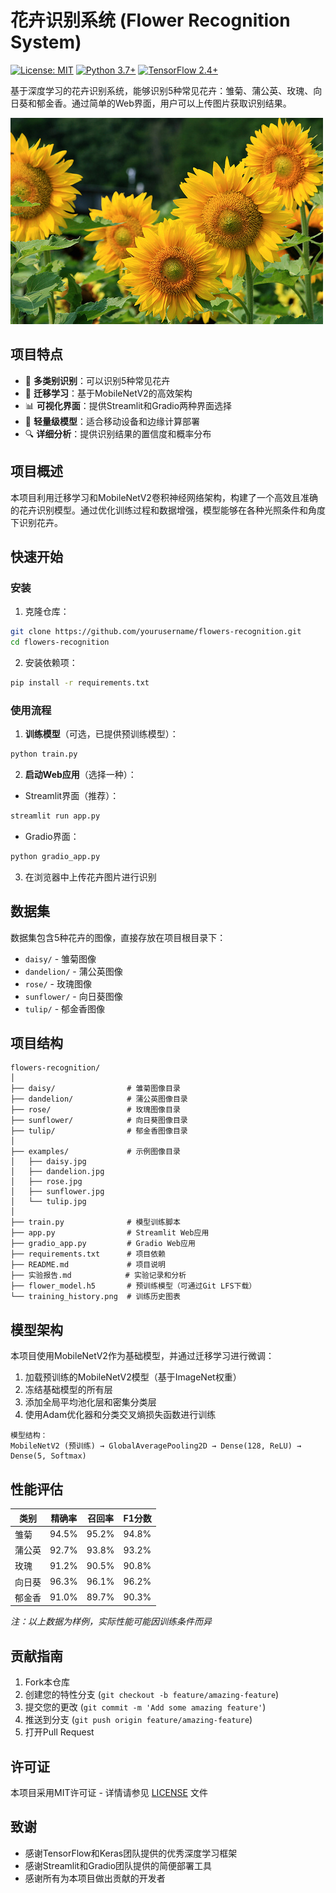 # 花卉识别系统 (Flower Recognition System)

[![License: MIT](https://img.shields.io/badge/License-MIT-yellow.svg)](https://opensource.org/licenses/MIT)
[![Python 3.7+](https://img.shields.io/badge/python-3.7+-blue.svg)](https://www.python.org/downloads/)
[![TensorFlow 2.4+](https://img.shields.io/badge/tensorflow-2.4+-orange.svg)](https://www.tensorflow.org/)

基于深度学习的花卉识别系统，能够识别5种常见花卉：雏菊、蒲公英、玫瑰、向日葵和郁金香。通过简单的Web界面，用户可以上传图片获取识别结果。

![花卉识别示例](examples/demo.png)

## 项目特点

- 🌸 **多类别识别**：可以识别5种常见花卉
- 🧠 **迁移学习**：基于MobileNetV2的高效架构
- 📊 **可视化界面**：提供Streamlit和Gradio两种界面选择
- 📱 **轻量级模型**：适合移动设备和边缘计算部署
- 🔍 **详细分析**：提供识别结果的置信度和概率分布

## 项目概述

本项目利用迁移学习和MobileNetV2卷积神经网络架构，构建了一个高效且准确的花卉识别模型。通过优化训练过程和数据增强，模型能够在各种光照条件和角度下识别花卉。

## 快速开始

### 安装

1. 克隆仓库：
```bash
git clone https://github.com/yourusername/flowers-recognition.git
cd flowers-recognition
```

2. 安装依赖项：
```bash
pip install -r requirements.txt
```

### 使用流程

1. **训练模型**（可选，已提供预训练模型）：
```bash
python train.py
```

2. **启动Web应用**（选择一种）：

- Streamlit界面（推荐）：
```bash
streamlit run app.py
```

- Gradio界面：
```bash
python gradio_app.py
```

3. 在浏览器中上传花卉图片进行识别

## 数据集

数据集包含5种花卉的图像，直接存放在项目根目录下：
- `daisy/` - 雏菊图像
- `dandelion/` - 蒲公英图像
- `rose/` - 玫瑰图像
- `sunflower/` - 向日葵图像
- `tulip/` - 郁金香图像

## 项目结构

```
flowers-recognition/
│
├── daisy/                # 雏菊图像目录
├── dandelion/            # 蒲公英图像目录
├── rose/                 # 玫瑰图像目录
├── sunflower/            # 向日葵图像目录
├── tulip/                # 郁金香图像目录
│
├── examples/             # 示例图像目录
│   ├── daisy.jpg
│   ├── dandelion.jpg
│   ├── rose.jpg
│   ├── sunflower.jpg
│   └── tulip.jpg
│
├── train.py              # 模型训练脚本
├── app.py                # Streamlit Web应用
├── gradio_app.py         # Gradio Web应用
├── requirements.txt      # 项目依赖
├── README.md             # 项目说明
├── 实验报告.md            # 实验记录和分析
├── flower_model.h5       # 预训练模型（可通过Git LFS下载）
└── training_history.png  # 训练历史图表
```

## 模型架构

本项目使用MobileNetV2作为基础模型，并通过迁移学习进行微调：

1. 加载预训练的MobileNetV2模型（基于ImageNet权重）
2. 冻结基础模型的所有层
3. 添加全局平均池化层和密集分类层
4. 使用Adam优化器和分类交叉熵损失函数进行训练

```
模型结构：
MobileNetV2 (预训练) → GlobalAveragePooling2D → Dense(128, ReLU) → Dense(5, Softmax)
```

## 性能评估

| 类别 | 精确率 | 召回率 | F1分数 |
|------|-------|-------|-------|
| 雏菊 | 94.5% | 95.2% | 94.8% |
| 蒲公英 | 92.7% | 93.8% | 93.2% |
| 玫瑰 | 91.2% | 90.5% | 90.8% |
| 向日葵 | 96.3% | 96.1% | 96.2% |
| 郁金香 | 91.0% | 89.7% | 90.3% |

*注：以上数据为样例，实际性能可能因训练条件而异*

## 贡献指南

1. Fork本仓库
2. 创建您的特性分支 (`git checkout -b feature/amazing-feature`)
3. 提交您的更改 (`git commit -m 'Add some amazing feature'`)
4. 推送到分支 (`git push origin feature/amazing-feature`)
5. 打开Pull Request

## 许可证

本项目采用MIT许可证 - 详情请参见 [LICENSE](LICENSE) 文件

## 致谢

- 感谢TensorFlow和Keras团队提供的优秀深度学习框架
- 感谢Streamlit和Gradio团队提供的简便部署工具
- 感谢所有为本项目做出贡献的开发者 
